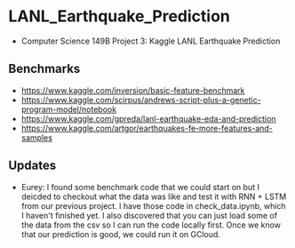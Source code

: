# LANL_Earthquake_Prediction
- Computer Science 149B Project 3: Kaggle LANL Earthquake Prediction <br>

## Benchmarks
- https://www.kaggle.com/inversion/basic-feature-benchmark
- https://www.kaggle.com/scirpus/andrews-script-plus-a-genetic-program-model/notebook
- https://www.kaggle.com/gpreda/lanl-earthquake-eda-and-prediction
- https://www.kaggle.com/artgor/earthquakes-fe-more-features-and-samples

## Updates
- Eurey: I found some benchmark code that we could start on but I deicded to checkout what the data was like and test it with RNN + LSTM from our previous project. I have those code in check_data.ipynb, which I haven't finished yet. I also discovered that you can just load some of the data from the csv so I can run the code locally first. Once we know that our prediction is good, we could run it on GCloud. 

